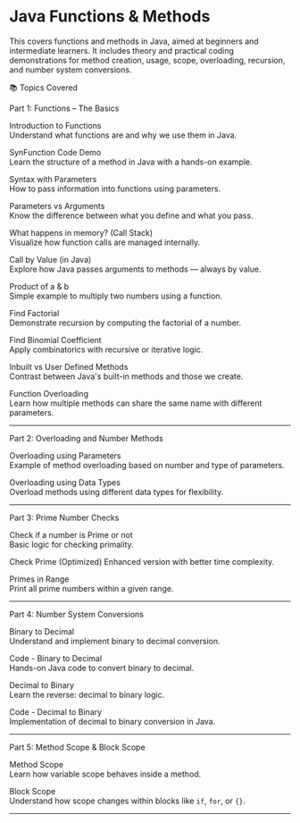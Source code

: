 # Java Functions & Methods 

This covers functions and methods in Java, aimed at beginners and intermediate learners. It includes theory and practical coding demonstrations for method creation, usage, scope, overloading, recursion, and number system conversions.


📚 Topics Covered

Part 1: Functions – The Basics

Introduction to Functions  
  Understand what functions are and why we use them in Java.

SynFunction Code Demo  
  Learn the structure of a method in Java with a hands-on example.

Syntax with Parameters  
  How to pass information into functions using parameters.

Parameters vs Arguments  
  Know the difference between what you define and what you pass.

What happens in memory? (Call Stack)  
  Visualize how function calls are managed internally.

Call by Value (in Java)  
  Explore how Java passes arguments to methods — always by value.

Product of a & b  
  Simple example to multiply two numbers using a function.

Find Factorial  
  Demonstrate recursion by computing the factorial of a number.

Find Binomial Coefficient  
  Apply combinatorics with recursive or iterative logic.

Inbuilt vs User Defined Methods  
  Contrast between Java's built-in methods and those we create.

Function Overloading  
  Learn how multiple methods can share the same name with different parameters.

---

Part 2: Overloading and Number Methods

Overloading using Parameters  
  Example of method overloading based on number and type of parameters.

Overloading using Data Types  
  Overload methods using different data types for flexibility.

---

Part 3: Prime Number Checks

Check if a number is Prime or not  
  Basic logic for checking primality.

Check Prime (Optimized) 
  Enhanced version with better time complexity.

Primes in Range  
  Print all prime numbers within a given range.

---

Part 4: Number System Conversions

Binary to Decimal  
  Understand and implement binary to decimal conversion.

Code - Binary to Decimal  
  Hands-on Java code to convert binary to decimal.

Decimal to Binary  
  Learn the reverse: decimal to binary logic.

Code - Decimal to Binary  
  Implementation of decimal to binary conversion in Java.

---

Part 5: Method Scope & Block Scope

Method Scope  
  Learn how variable scope behaves inside a method.

Block Scope  
  Understand how scope changes within blocks like `if`, `for`, or `{}`.

---

